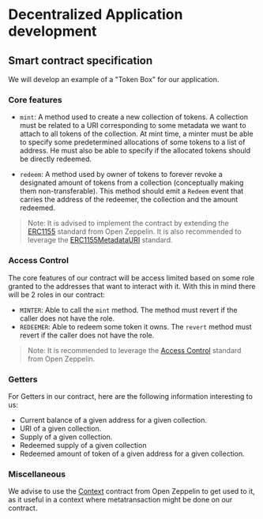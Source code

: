 # Decentralized Application development

## Smart contract specification

We will develop an example of a "Token Box" for our application.

### Core features

- `mint`: A method used to create a new collection of tokens. A collection must be related to a URI corresponding to
some metadata we want to attach to all tokens of the collection. At mint time, a minter must be able to specify some predetermined
allocations of some tokens to a list of address. He must also be able to specify if the allocated tokens should be directly 
redeemed.

- `redeem`: A method used by owner of tokens to forever revoke a designated amount of tokens from a collection (conceptually
making them non-transferable). This method should emit a `Redeem` event that carries the address of the redeemer, the 
collection and the amount redeemed.

> Note: It is advised to implement the contract by extending the [ERC1155](https://docs.openzeppelin.com/contracts/3.x/api/token/erc1155)
> standard from Open Zeppelin. It is also recommended to leverage the [ERC1155MetadataURI](https://docs.openzeppelin.com/contracts/3.x/api/token/erc1155#IERC1155MetadataURI)
> standard.

### Access Control 

The core features of our contract will be access limited based on some role granted to the addresses that want to interact with
it. With this in mind there will be 2 roles in our contract:

- `MINTER`: Able to call the `mint` method. The method must revert if the caller does not have the role.
- `REDEEMER`: Able to redeem some token it owns. The `revert` method must revert if the caller does not have the role.

> Note: It is recommended to leverage the [Access Control](https://docs.openzeppelin.com/contracts/3.x/access-control)
> standard from Open Zeppelin.

### Getters

For Getters in our contract, here are the following information interesting to us:
- Current balance of a given address for a given collection.
- URI of a given collection.
- Supply of a given collection.
- Redeemed supply of a given collection
- Redeemed amount of token of a given address for a given collection.

### Miscellaneous

We advise to use the [Context](https://github.com/OpenZeppelin/openzeppelin-contracts/blob/master/contracts/utils/Context.sol)
contract from Open Zeppelin to get used to it, as it useful in a context where metatransaction might be done on our contract.
